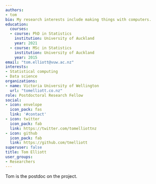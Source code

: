 ```yaml
---
authors:
- tom
bio: My research interests include making things with computers.
education:
  courses:
  - course: PhD in Statistics
    institution: University of Auckland
    year: 2021
  - course: MSc in Statistics
    institution: University of Auckland
    year: 2015
email: "tom.elliott@vuw.ac.nz"
interests:
- Statistical computing
- Data science
organizations:
- name: Victoria University of Wellington
  url: "tomelliott.co.nz"
role: Postdoctoral Research Fellow
social:
- icon: envelope
  icon_pack: fas
  link: '#contact'
- icon: twitter
  icon_pack: fab
  link: https://twitter.com/tomelliottnz
- icon: github
  icon_pack: fab
  link: https://github.com/tmelliott
superuser: false
title: Tom Elliott
user_groups:
- Researchers
---
```


Tom is the postdoc on the project.

